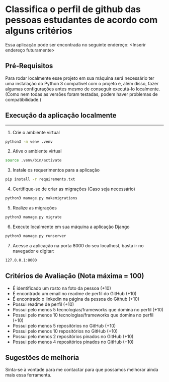 # Classifica o perfil de github das pessoas estudantes de acordo com alguns critérios

Essa aplicação pode ser encontrada no seguinte endereço: <Inserir endereço futuramente>

## Pré-Requisitos

Para rodar localmente esse projeto em sua máquina será necessário ter uma instalação do Python 3 compatível com o projeto e, além disso, fazer algumas configurações antes mesmo de conseguir executá-lo localmente. (Como nem todas as versões foram testadas, podem haver problemas de compatibilidade.)


## Execução da aplicação localmente
---

1. Crie o ambiente virtual

```bash
python3 -m venv .venv
```

2. Ative o ambiente virtual

```bash
source .venv/bin/activate
```

3. Instale os requerimentos para a aplicação

```bash
pip install -r requirements.txt
```

4. Certifique-se de criar as migrações (Caso seja necessário)

```bash
python3 manage.py makemigrations
```

5. Realize as migrações 

```bash
python3 manage.py migrate
```

6. Execute localmente em sua máquina a aplicação Django
```bash
python3 manage.py runserver
```

7. Acesse a aplicação na porta 8000 do seu localhost, basta ir no navegador e digitar:
```bash
127.0.0.1:8000
```


## Critérios de Avaliação (Nota máxima = 100)

- É identificado um rosto na foto da pessoa (+10)
- É encontrado um email no readme de perfil do GitHub (+10)
- É encontrado o linkedin na página da pessoa do Github (+10)
- Possui readme de perfil (+10)
- Possui pelo menos 5 tecnologias/frameworks que domina no perfil (+10)
- Possui pelo menos 10 tecnologias/frameworks que domina no perfil (+10)
- Possui pelo menos 5 repositórios no GitHub (+10)
- Possui pelo menos 10 repositórios no GitHub (+10)
- Possui pelo menos 2 repositórios pinados no GitHub (+10)
- Possui pelo menos 4 repositórios pinados no GitHub (+10)


## Sugestões de melhoria

Sinta-se à vontade para me contactar para que possamos melhorar ainda mais essa ferramenta.